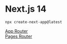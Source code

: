 # Next.js 14
``npx create-next-app@latest``

[App Router](./AppRouter.md)  
[Pages Router](./PagesRouter.md)